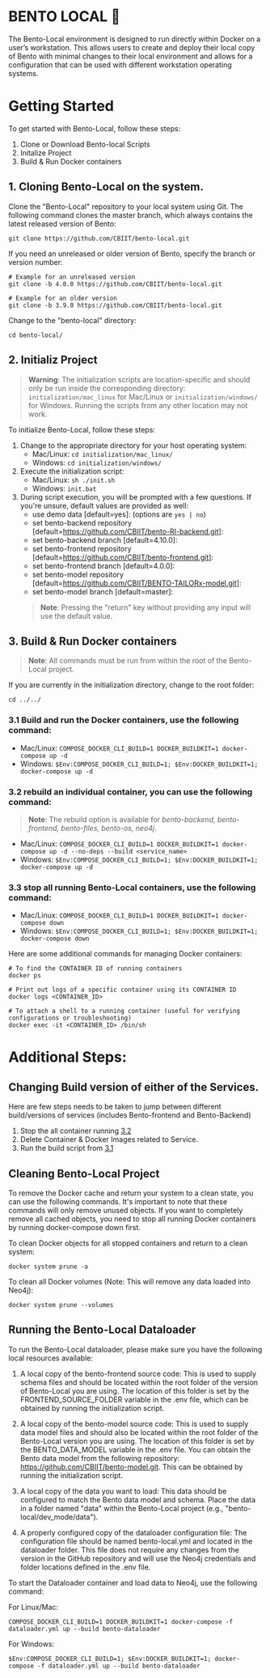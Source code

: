 # BENTO LOCAL :bento:

The Bento-Local environment is designed to run directly within Docker on a user’s workstation. This allows users to create and deploy their local copy of Bento with minimal changes to their local environment and allows for a configuration that can be used with different workstation operating systems.

<!-- ## Requirements
- Docker
- Git
- Admin or Sudo Access on the system on which bento-local is getting installed 

## Optional 
- Docker Desktop  -->

# Getting Started
To get started with Bento-Local, follow these steps:
1. Clone or Download Bento-local Scripts
2. Initalize Project
3. Build & Run Docker containers 


## 1. Cloning Bento-Local on the system. 
Clone the "Bento-Local" repository to your local system using Git. The following command clones the master branch, which always contains the latest released version of Bento:
```
git clone https://github.com/CBIIT/bento-local.git
```

If you need an unreleased or older version of Bento, specify the branch or version number:
```
# Example for an unreleased version
git clone -b 4.0.0 https://github.com/CBIIT/bento-local.git

# Example for an older version
git clone -b 3.9.0 https://github.com/CBIIT/bento-local.git
```

Change to the "bento-local" directory:
```
cd bento-local/
```

## 2. Initializ Project
> **Warning**: The initialization scripts are location-specific and should only be run inside the corresponding directory:  ``initialization/mac_linux`` for Mac/Linux or ``initialization/windows/`` for Windows. Running the scripts from any other location may not work.

To initialize Bento-Local, follow these steps:
 1.  Change to the appropriate directory for your host operating system:
     - Mac/Linux: ```cd initialization/mac_linux/```
     - Windows: ```cd initialization/windows/```
 2. Execute the initialization script:
    - Mac/Linux: ```sh ./init.sh```
    - Windows: ```init.bat```
 3. During script execution, you will be prompted with a few questions. If you're unsure, default values are provided as well:
    - use demo data [default=yes]: (options are ``` yes | no ```)
    - set bento-backend repository [default=https://github.com/CBIIT/bento-RI-backend.git]: 
    - set bento-backend branch [default=4.10.0]:
    - set bento-frontend repository [default=https://github.com/CBIIT/bento-frontend.git]:
    - set bento-frontend branch [default=4.0.0]:
    - set bento-model repository [default=https://github.com/CBIIT/BENTO-TAILORx-model.git]:
    - set bento-model branch [default=master]:
    > **Note**: Pressing the "return" key without providing any input will use the default value. 

## 3. Build & Run Docker containers 
> **Note**: All commands must be run from within the root of the Bento-Local project.

If you are currently in the initialization directory, change to the root folder:

```
cd ../../
```

### 3.1 Build and run the Docker containers, use the following command:
 - Mac/Linux: ```COMPOSE_DOCKER_CLI_BUILD=1 DOCKER_BUILDKIT=1 docker-compose up -d```
 - Windows: ```$Env:COMPOSE_DOCKER_CLI_BUILD=1; $Env:DOCKER_BUILDKIT=1; docker-compose up -d```

### 3.2 rebuild an individual container, you can use the following command:
> **Note**: The rebuild option is available for _bento-backend, bento-frontend, bento-files, bento-os, neo4j_.
 - Mac/Linux: ```COMPOSE_DOCKER_CLI_BUILD=1 DOCKER_BUILDKIT=1 docker-compose up -d --no-deps --build <service_name>```
 - Windows: ```$Env:COMPOSE_DOCKER_CLI_BUILD=1; $Env:DOCKER_BUILDKIT=1; docker-compose up -d```

### 3.3 stop all running Bento-Local containers, use the following command:
 - Mac/Linux: ```COMPOSE_DOCKER_CLI_BUILD=1 DOCKER_BUILDKIT=1 docker-compose down```
 - Windows: ```$Env:COMPOSE_DOCKER_CLI_BUILD=1; $Env:DOCKER_BUILDKIT=1; docker-compose down```

Here are some additional commands for managing Docker containers:
```
# To find the CONTAINER ID of running containers
docker ps

# Print out logs of a specific container using its CONTAINER ID
docker logs <CONTAINER_ID>

# To attach a shell to a running container (useful for verifying configurations or troubleshooting)
docker exec -it <CONTAINER_ID> /bin/sh

```

# Additional Steps: 
## Changing Build version of either of the Services. 
Here are few steps needs to be taken to jump between different build/versions of services (includes Bento-frontend and Bento-Backend)
1. Stop the all container running [3.2](#32-rebuild-an-individual-container-you-can-use-the-following-command)
2. Delete Container & Docker Images related to Service. 
3. Run the build script from [3.1](#31-build-and-run-the-docker-containers-use-the-following-command)

## Cleaning Bento-Local Project
To remove the Docker cache and return your system to a clean state, you can use the following commands. It's important to note that these commands will only remove unused objects. If you want to completely remove all cached objects, you need to stop all running Docker containers by running docker-compose down first.

To clean Docker objects for all stopped containers and return to a clean system:
```
docker system prune -a
```

To clean all Docker volumes (Note: This will remove any data loaded into Neo4j):
```
docker system prune --volumes
```

## Running the Bento-Local Dataloader
To run the Bento-Local dataloader, please make sure you have the following local resources available:

1. A local copy of the bento-frontend source code: This is used to supply schema files and should be located within the root folder of the version of Bento-Local you are using. The location of this folder is set by the FRONTEND_SOURCE_FOLDER variable in the .env file, which can be obtained by running the initialization script.

2. A local copy of the bento-model source code: This is used to supply data model files and should also be located within the root folder of the Bento-Local version you are using. The location of this folder is set by the BENTO_DATA_MODEL variable in the .env file. You can obtain the Bento data model from the following repository: https://github.com/CBIIT/bento-model.git. This can be obtained by running the initialization script.

3. A local copy of the data you want to load: This data should be configured to match the Bento data model and schema. Place the data in a folder named "data" within the Bento-Local project (e.g., "bento-local/dev_mode/data").

4. A properly configured copy of the dataloader configuration file: The configuration file should be named bento-local.yml and located in the dataloader folder. This file does not require any changes from the version in the GitHub repository and will use the Neo4j credentials and folder locations defined in the .env file.

To start the Dataloader container and load data to Neo4j, use the following command:

For Linux/Mac:
```
COMPOSE_DOCKER_CLI_BUILD=1 DOCKER_BUILDKIT=1 docker-compose -f dataloader.yml up --build bento-dataloader
```
For Windows:
```
$Env:COMPOSE_DOCKER_CLI_BUILD=1; $Env:DOCKER_BUILDKIT=1; docker-compose -f dataloader.yml up --build bento-dataloader
```